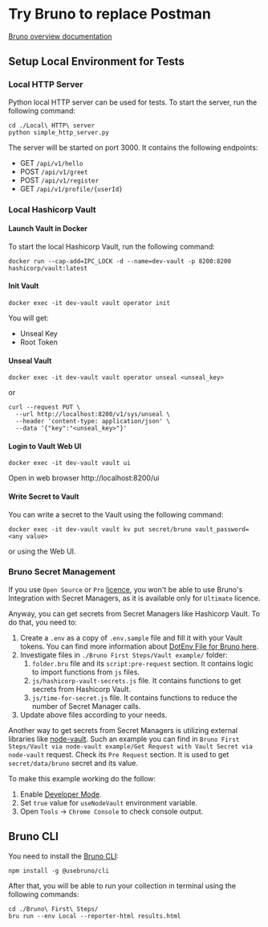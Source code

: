 # Try Bruno to replace Postman

[Bruno overview documentation](https://docs.usebruno.com/introduction/what-is-bruno)

## Setup Local Environment for Tests

### Local HTTP Server
Python local HTTP server can be used for tests.
To start the server, run the following command:
```
cd ./Local\ HTTP\ server
python simple_http_server.py
```
The server will be started on port 3000.
It contains the following endpoints:
* GET `/api/v1/hello`
* POST `/api/v1/greet`
* POST `/api/v1/register`
* GET `/api/v1/profile/{userId}`

### Local Hashicorp Vault
#### Launch Vault in Docker
To start the local Hashicorp Vault, run the following command:
```
docker run --cap-add=IPC_LOCK -d --name=dev-vault -p 8200:8200 hashicorp/vault:latest
```

#### Init Vault
```
docker exec -it dev-vault vault operator init
```
You will get:
* Unseal Key
* Root Token

#### Unseal Vault
```
docker exec -it dev-vault vault operator unseal <unseal_key>
```
or
```
curl --request PUT \
  --url http://localhost:8200/v1/sys/unseal \
  --header 'content-type: application/json' \
  --data '{"key":"<unseal_key>"}'
```

#### Login to Vault Web UI
```
docker exec -it dev-vault vault ui
```
Open in web browser http://localhost:8200/ui

#### Write Secret to Vault
You can write a secret to the Vault using the following command:
```
docker exec -it dev-vault vault kv put secret/bruno vault_password=<any value>
```
or using the Web UI.

### Bruno Secret Management
If you use `Open Source` or `Pro` [licence](https://www.usebruno.com/pricing), you won't be able to use Bruno's Integration with Secret Managers, as it is available only for `Ultimate` licence.

Anyway, you can get secrets from Secret Managers like Hashicorp Vault. To do that, you need to:
1. Create a `.env` as a copy of `.env.sample` file and fill it with your Vault tokens. You can find more information about [DotEnv File for Bruno here](https://docs.usebruno.com/secrets-management/dotenv-file).
2. Investigate files in `./Bruno First Steps/Vault example/` folder:
   1. `folder.bru` file and its `script:pre-request` section. It contains logic to import functions from `js` files.
   2. `js/hashicorp-vault-secrets.js` file. It contains functions to get secrets from Hashicorp Vault.
   3. `js/time-for-secret.js` file. It contains functions to reduce the number of Secret Manager calls.
3. Update above files according to your needs.

Another way to get secrets from Secret Managers is utilizing external libraries like [node-vault](https://www.npmjs.com/package/node-vault). Such an example you can find in `Bruno First Steps/Vault via node-vault example/Get Request with Vault Secret via node-vault` request. Check its `Pre Request` section. It is used to get `secret/data/bruno` secret and its value.

To make this example working do the follow:
1. Enable [Developer Mode](https://docs.usebruno.com/get-started/javascript-sandbox).
2. Set `true` value for `useNodeVault` environment variable.
3. Open `Tools` -> `Chrome Console` to check console output.

## Bruno CLI
You need to install the [Bruno CLI](https://docs.usebruno.com/bru-cli/overview):
```
npm install -g @usebruno/cli
```
After that, you will be able to run your collection in terminal using the following commands:
```
cd ./Bruno\ First\ Steps/
bru run --env Local --reporter-html results.html
```

